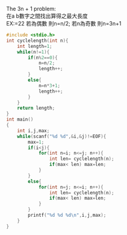 The 3n + 1 problem:  
在a b數字之間找出算得之最大長度  
EX:=22 若為偶數 則n=n/2; 若n為奇數 則n=3n+1  
```C
#include <stdio.h>
int cyclelength(int n){
	int length=1;
	while(n!=1){
		if(n%2==0){
			n=n/2;
			length++;
		}
		else{
			n=n*3+1;
			length++;
		}
	}
	return length;
}
int main()
{
	int i,j,max;
	while(scanf("%d %d",&i,&j)!=EOF){
		max=1;
		if(i<j){
			for(int n=i; n<=j; n++){
				int len= cyclelength(n);
				if(max< len) max=len;
			}
		}
		else{
			for(int n=j; n<=i; n++){
				int len= cyclelength(n);
				if(max< len) max=len;
			}
		}
		printf("%d %d %d\n",i,j,max);
	}
}
```
